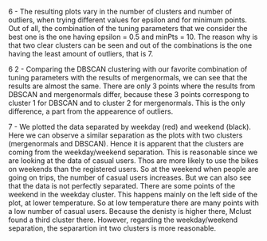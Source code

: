 6 - The resulting plots vary in the number of clusters and number of outliers, when trying different values for epsilon and for minimum points. Out of all, the combination of the tuning parameters that we consider the best one is the one having epsilon = 0.5 and minPts = 10. The reason why is that two clear clusters can be seen and out of the combinations is the one having the least amount of outliers, that is 7.

6 2 - Comparing the DBSCAN clustering with our favorite combination of tuning parameters with the results of mergenormals, we can see that the results are almost the same. There are only 3 points where the results from DBSCAN and mergenormals differ, because these 3 points correspong to cluster 1 for DBSCAN and to cluster 2 for mergenormals. This is the only difference, a part from the appearence of outliers.

7 - We plotted the data separated by weekday (red) and weekend (black). Here we can observe a similar separation as the plots with two clusters (mergenormals and DBSCAN). Hence it is apparent that the clusters are coming from the weekday/weekend separation. This is reasonable since we are looking at the data of casual users. Thos are more likely to use the bikes on weekends than the registered users. So at the weekend when people are going on trips, the number of casual users increases.
  But we can also see that the data is not perfectly separated. There are some points of the weekend in the weekday cluster. This happens mainly on the left side of the plot, at lower temperature. So at low temperature there are many points with a low number of casual users. Because the denisty is higher there, Mclust found a third cluster there. However, regarding the weekday/weekend separation, the separartion int two clusters is more reasonable.
